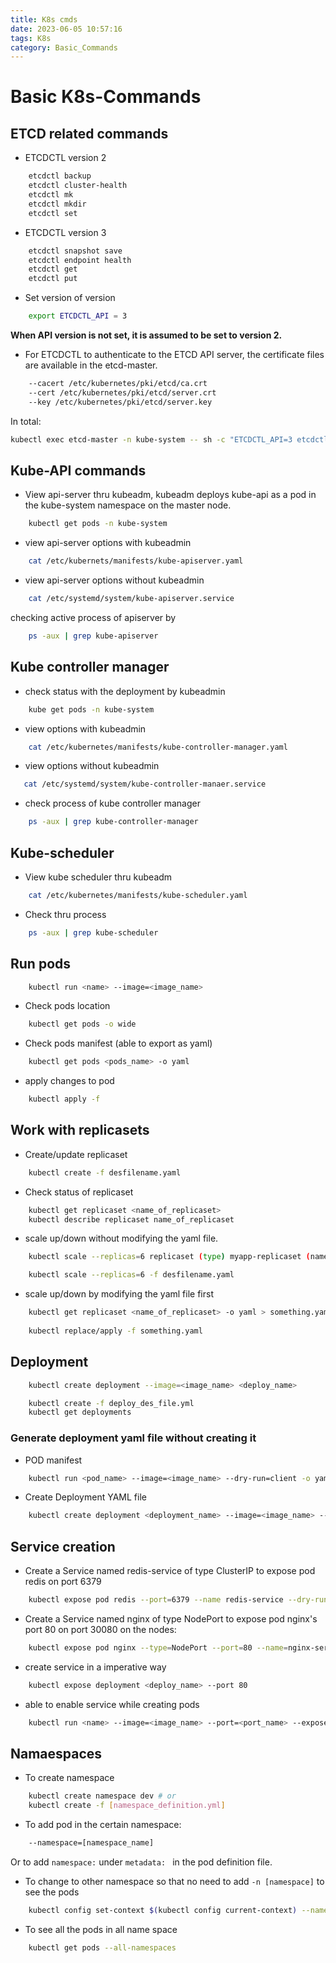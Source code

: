 ```yaml
---
title: K8s cmds
date: 2023-06-05 10:57:16
tags: K8s
category: Basic_Commands
---
```


# Basic K8s-Commands

## ETCD related commands

- ETCDCTL version 2
``` bash
    etcdctl backup
    etcdctl cluster-health
    etcdctl mk
    etcdctl mkdir
    etcdctl set
```

- ETCDCTL version 3
``` bash
    etcdctl snapshot save 
    etcdctl endpoint health
    etcdctl get
    etcdctl put
```

- Set version of version
``` bash
    export ETCDCTL_API = 3
```
__When API version is not set, it is assumed to be set to version 2.__

- For ETCDCTL to authenticate to the ETCD API server, the certificate files are available in the etcd-master.

``` bash
    --cacert /etc/kubernetes/pki/etcd/ca.crt     
    --cert /etc/kubernetes/pki/etcd/server.crt     
    --key /etc/kubernetes/pki/etcd/server.key
```

In total:

``` bash
kubectl exec etcd-master -n kube-system -- sh -c "ETCDCTL_API=3 etcdctl get / --prefix --keys-only --limit=10 --cacert /etc/kubernetes/pki/etcd/ca.crt --cert /etc/kubernetes/pki/etcd/server.crt  --key /etc/kubernetes/pki/etcd/server.key"
```

## Kube-API commands

- View api-server thru kubeadm, kubeadm deploys kube-api as a pod in the kube-system namespace on the master node.

``` bash
    kubectl get pods -n kube-system
```
- view api-server options with kubeadmin

``` bash
    cat /etc/kubernets/manifests/kube-apiserver.yaml
```

- view api-server options without kubeadmin

``` bash
    cat /etc/systemd/system/kube-apiserver.service
```
checking active process of apiserver by

``` bash
    ps -aux | grep kube-apiserver
```

## Kube controller manager

- check status with the deployment by kubeadmin

``` bash
    kube get pods -n kube-system
```
- view options with kubeadmin

``` bash
    cat /etc/kubernetes/manifests/kube-controller-manager.yaml
```
- view options without kubeadmin
 
``` bash
   cat /etc/systemd/system/kube-controller-manaer.service
```
- check process of kube controller manager

``` bash
    ps -aux | grep kube-controller-manager
```

## Kube-scheduler 

- View kube scheduler thru kubeadm

``` bash
    cat /etc/kubernetes/manifests/kube-scheduler.yaml
```
- Check thru process 

``` bash
    ps -aux | grep kube-scheduler
```


## Run pods 
``` bash
    kubectl run <name> --image=<image_name>
```
- Check pods location
``` bash
    kubectl get pods -o wide
```
- Check pods manifest (able to export as yaml) 
``` bash
    kubectl get pods <pods_name> -o yaml
```

- apply changes to pod 
``` bash
    kubectl apply -f 
```

## Work with replicasets

- Create/update replicaset

``` bash
    kubectl create -f desfilename.yaml
```

- Check status of replicaset

``` bash
    kubectl get replicaset <name_of_replicaset>
    kubectl describe replicaset name_of_replicaset
```

- scale up/down without modifying the yaml file.

``` bash
    kubectl scale --replicas=6 replicaset (type) myapp-replicaset (name in the metadata) # or

    kubectl scale --replicas=6 -f desfilename.yaml
```

- scale up/down by modifying the yaml file first 
``` bash
    kubectl get replicaset <name_of_replicaset> -o yaml > something.yaml
    
    kubectl replace/apply -f something.yaml
```

## Deployment

``` bash
    kubectl create deployment --image=<image_name> <deploy_name>
```
``` bash
    kubectl create -f deploy_des_file.yml
    kubectl get deployments
```
### Generate deployment yaml file without creating it

- POD manifest
``` bash
    kubectl run <pod_name> --image=<image_name> --dry-run=client -o yaml
```

- Create Deployment YAML file

``` bash
    kubectl create deployment <deployment_name> --image=<image_name> --dry-run=client -o yaml
```
## Service creation

- Create a Service named redis-service of type ClusterIP to expose pod redis on port 6379
``` bash
    kubectl expose pod redis --port=6379 --name redis-service --dry-run=client -o yaml # automatically use pods labels as selectors
```

- Create a Service named nginx of type NodePort to expose pod nginx's port 80 on port 30080 on the nodes:

``` bash
    kubectl expose pod nginx --type=NodePort --port=80 --name=nginx-service --dry-run=client -o yaml
```

- create service in a imperative way
``` bash
    kubectl expose deployment <deploy_name> --port 80
```

- able to enable service while creating pods
``` bash
    kubectl run <name> --image=<image_name> --port=<port_name> --expose
```
## Namaespaces

- To create namespace

``` bash
    kubectl create namespace dev # or
    kubectl create -f [namespace_definition.yml]
```
- To add pod in the certain namespace:

``` bash
    --namespace=[namespace_name]
```

 Or to add ```namespace:``` under  ```metadata: ``` in the pod definition file.

- To change to other namespace so that no need to add ``` -n [namespace] ``` to see the pods
``` bash
    kubectl config set-context $(kubectl config current-context) --namespace=dev
```
- To see all the pods in all name space

``` bash
    kubectl get pods --all-namespaces
```
